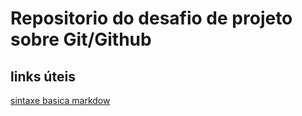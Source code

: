 # Repositorio do desafio de projeto sobre Git/Github 
## links úteis 

[sintaxe basica markdow](https://www.markdownguide.org/basic-syntax/)
